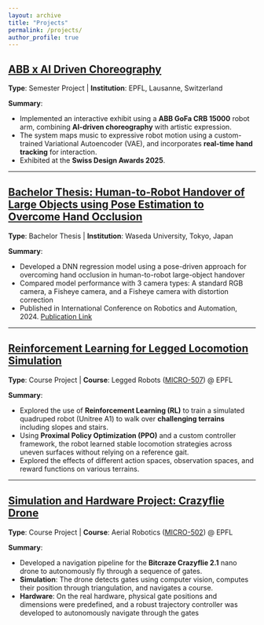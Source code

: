 ```yaml
---
layout: archive
title: "Projects"
permalink: /projects/
author_profile: true
---
```



## [ABB x AI Driven Choreography](../project/ai-choreo)
**Type**: Semester Project | **Institution**: EPFL, Lausanne, Switzerland 

**Summary**: 
- Implemented an interactive exhibit using a **ABB GoFa CRB 15000** robot arm, combining **AI-driven choreography** with artistic expression. 
- The system maps music to expressive robot motion using a custom-trained Variational Autoencoder (VAE), and incorporates **real-time hand tracking** for interaction. 
- Exhibited at the **Swiss Design Awards 2025**.

---

## [Bachelor Thesis: Human-to-Robot Handover of Large Objects using Pose Estimation to Overcome Hand Occlusion](../project/robot-handover)
**Type**: Bachelor Thesis | **Institution**: Waseda University, Tokyo, Japan

**Summary**: 
- Developed a DNN regression model using a pose-driven approach for overcoming hand occlusion in human-to-robot large-object handover
- Compared model performance with 3 camera types: A standard RGB camera, a Fisheye camera, and a Fisheye camera with distortion correction
- Published in International Conference on Robotics and Automation, 2024. <a href="https://ieeexplore.ieee.org/document/10610777" target="_blank" rel="noopener noreferrer">Publication Link</a>
<!-- [Publication Link](https://ieeexplore.ieee.org/abstract/document/10610777) -->

---

## [Reinforcement Learning for Legged Locomotion Simulation](../project/legged-rl)
**Type**: Course Project | **Course**: Legged Robots ([MICRO-507](https://edu.epfl.ch/coursebook/en/legged-robots-MICRO-507)) @ EPFL  

**Summary**: 
- Explored the use of **Reinforcement Learning (RL)** to train a simulated quadruped robot (Unitree A1) to walk over **challenging terrains** including slopes and stairs. 
- Using **Proximal Policy Optimization (PPO)** and a custom controller framework, the robot learned stable locomotion strategies across uneven surfaces without relying on a reference gait. 
- Explored the effects of different action spaces, observation spaces, and reward functions on various terrains.

<!-- [GitHub Repo](https://github.com/yourusername/legged-rl) -->

---

## [Simulation and Hardware Project: Crazyflie Drone](../project/aerial)
**Type**: Course Project | **Course**: Aerial Robotics ([MICRO-502](https://edu.epfl.ch/coursebook/fr/aerial-robotics-MICRO-502)) @ EPFL  

**Summary**:
- Developed a navigation pipeline for the **Bitcraze Crazyflie 2.1** nano drone to autonomously fly through a sequence of gates. 
- **Simulation**: The drone detects gates using computer vision, computes their position through triangulation, and navigates a course. 
- **Hardware**: On the real hardware, physical gate positions and dimensions were predefined, and a robust trajectory controller was developed to autonomously navigate through the gates

<!-- [Demo Video](https://youtu.be/demo-link) | [GitHub Repo](https://github.com/yourusername/swarm-unity) -->
